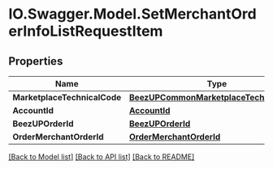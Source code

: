 # IO.Swagger.Model.SetMerchantOrderInfoListRequestItem
## Properties

Name | Type | Description | Notes
------------ | ------------- | ------------- | -------------
**MarketplaceTechnicalCode** | [**BeezUPCommonMarketplaceTechnicalCode**](BeezUPCommonMarketplaceTechnicalCode.md) |  | 
**AccountId** | [**AccountId**](AccountId.md) |  | 
**BeezUPOrderId** | [**BeezUPOrderId**](BeezUPOrderId.md) |  | 
**OrderMerchantOrderId** | [**OrderMerchantOrderId**](OrderMerchantOrderId.md) |  | 

[[Back to Model list]](../README.md#documentation-for-models) [[Back to API list]](../README.md#documentation-for-api-endpoints) [[Back to README]](../README.md)

